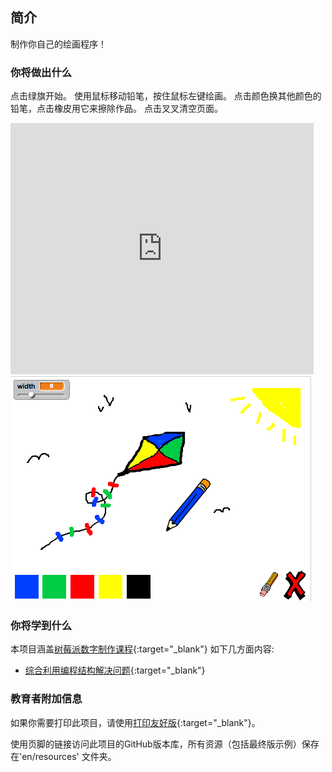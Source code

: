 ## 简介

制作你自己的绘画程序！

### 你将做出什么

点击绿旗开始。 使用鼠标移动铅笔，按住鼠标左键绘画。 点击颜色换其他颜色的铅笔，点击橡皮用它来擦除作品。 点击叉叉清空页面。

<div class="scratch-preview">
  <iframe allowtransparency="true" width="485" height="402" src="https://scratch.mit.edu/projects/embed/63473366/?autostart=false" frameborder="0"></iframe>
  <img src="images/paint-final.png">
</div>

### 你将学到什么

本项目涵盖[树莓派数字制作课程](http://rpf.io/curriculum){:target="_blank"} 如下几方面内容:

+ [综合利用编程结构解决问题](https://www.raspberrypi.org/curriculum/programming/builder){:target="_blank"}

### 教育者附加信息

如果你需要打印此项目，请使用[打印友好版](https://projects.raspberrypi.org/en/projects/paint-box/print){:target="_blank"}。

使用页脚的链接访问此项目的GitHub版本库，所有资源（包括最终版示例）保存在'en/resources' 文件夹。